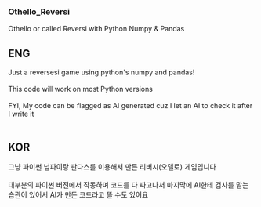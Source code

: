 ### Othello_Reversi

Othello or called Reversi with Python Numpy & Pandas

## ENG
Just a reversesi game using python's numpy and pandas!
<br></br>
This code will work on most Python versions
<br></br>
FYI, My code can be flagged as AI generated cuz I let an AI to check it after I write it
<br></br>

## KOR
그냥 파이썬 넘파이랑 판다스를 이용해서 만든 리버시(오델로) 게임입니다
<br></br>
대부분의 파이썬 버전에서 작동하며 코드를 다 짜고나서 마지막에 AI한테 검사를 맡는 습관이 있어서 AI가 만든 코드라고 뜰 수도 있어요
<br></br>
